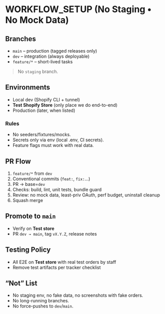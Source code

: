 # WORKFLOW_SETUP (No Staging • No Mock Data)

## Branches
- `main` – production (tagged releases only)
- `dev` – integration (always deployable)
- `feature/*` – short-lived tasks

> No `staging` branch.

## Environments
- Local dev (Shopify CLI + tunnel)
- **Test Shopify Store** (only place we do end-to-end)
- Production (later, when listed)

### Rules
- No seeders/fixtures/mocks.
- Secrets only via env (local .env, CI secrets).
- Feature flags must work with real data.

## PR Flow
1. `feature/*` from `dev`
2. Conventional commits (`feat:`, `fix:`…)
3. PR → base=`dev`
4. Checks: build, lint, unit tests, bundle guard
5. Review: no mock data, least-priv OAuth, perf budget, uninstall cleanup
6. Squash merge

## Promote to `main`
- Verify on **Test store**
- PR `dev → main`, tag `vX.Y.Z`, release notes

## Testing Policy
- All E2E on **Test store** with real test orders by staff
- Remove test artifacts per tracker checklist

## “Not” List
- No staging env, no fake data, no screenshots with fake orders.
- No long-running branches.
- No force-pushes to `dev`/`main`.
